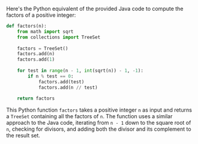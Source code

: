  Here's the Python equivalent of the provided Java code to compute the factors of a positive integer:

```python
def factors(n):
    from math import sqrt
    from collections import TreeSet
    
    factors = TreeSet()
    factors.add(n)
    factors.add(1)
    
    for test in range(n - 1, int(sqrt(n)) - 1, -1):
        if n % test == 0:
            factors.add(test)
            factors.add(n // test)
    
    return factors
```

This Python function `factors` takes a positive integer `n` as input and returns a `TreeSet` containing all the factors of `n`. The function uses a similar approach to the Java code, iterating from `n - 1` down to the square root of `n`, checking for divisors, and adding both the divisor and its complement to the result set.
